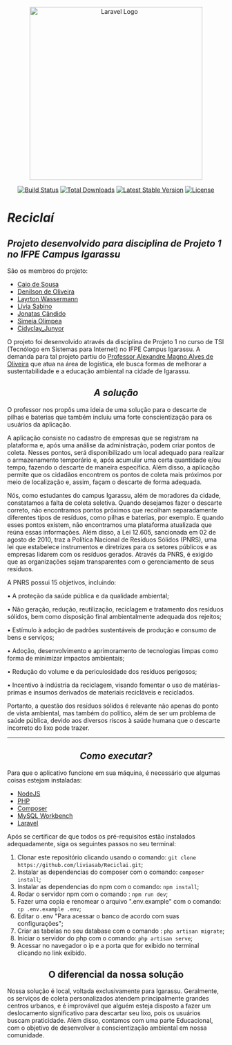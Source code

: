 <p align="center"><a href="https://laravel.com" target="_blank"><img src="https://raw.githubusercontent.com/laravel/art/master/logo-lockup/5%20SVG/2%20CMYK/1%20Full%20Color/laravel-logolockup-cmyk-red.svg" width="400" alt="Laravel Logo"></a></p>

<p align="center">
<a href="https://github.com/laravel/framework/actions"><img src="https://github.com/laravel/framework/workflows/tests/badge.svg" alt="Build Status"></a>
<a href="https://packagist.org/packages/laravel/framework"><img src="https://img.shields.io/packagist/dt/laravel/framework" alt="Total Downloads"></a>
<a href="https://packagist.org/packages/laravel/framework"><img src="https://img.shields.io/packagist/v/laravel/framework" alt="Latest Stable Version"></a>
<a href="https://packagist.org/packages/laravel/framework"><img src="https://img.shields.io/packagist/l/laravel/framework" alt="License"></a>
</p>

# ***Reciclaí***

## ***Projeto desenvolvido para disciplina de Projeto 1 no IFPE Campus Igarassu***
São os membros do projeto:
- [Caio de Sousa](https://www.github.com/CaioSousa32)
- [Denilson de Oliveira](https://www.github.com/Denils0n)
- [Layrton Wassermann](http://www.github.com/Layrton07)
- [Lívia Sabino](https://github.com/liviasab)
- [Jonatas Cândido](https://github.com/jonatas2021)
- [Simeia Olimpea](https://github.com/SiOlimpia)
- [Cidyclay_Junyor](https://github.com/Cidyclay)
  
O projeto foi desenvolvido através da disciplina de Projeto 1 no curso de TSI (Tecnólogo em Sistemas para Internet) no IFPE Campus Igarassu. A demanda para tal projeto partiu do [Professor Alexandre Magno Alves de Oliveira](mailto:alexandre.oliveira@igarassu.ifpe.edu.br) que atua na área de logística, ele busca formas de melhorar a sustentabilidade e a educação ambiental na cidade de Igarassu.
</div>
<center>

## ***A solução***

</center>


O professor nos propôs uma ideia de uma solução para o descarte de pilhas e baterias que também incluiu uma forte conscientização para os usuários da aplicação.

A aplicação consiste no cadastro de empresas que se registram na plataforma e, após uma análise da administração, podem criar pontos de coleta. Nesses pontos, será disponibilizado um local adequado para realizar o armazenamento temporário e, após acumular uma certa quantidade e/ou tempo, fazendo o descarte de maneira específica. Além disso, a aplicação permite que os cidadãos encontrem os pontos de coleta mais próximos por meio de localização e, assim, façam o descarte de forma adequada.

Nós, como estudantes do campus Igarassu, além de moradores da cidade, constatamos a falta de coleta seletiva. Quando desejamos fazer o descarte correto, não encontramos pontos próximos que recolham separadamente diferentes tipos de resíduos, como pilhas e baterias, por exemplo. E quando esses pontos existem, não encontramos uma plataforma atualizada que reúna essas informações. Além disso, a Lei 12.605, sancionada em 02 de agosto de 2010, traz a Política Nacional de Resíduos Sólidos (PNRS), uma lei que estabelece instrumentos e diretrizes para os setores públicos e as empresas lidarem com os resíduos gerados. Através da PNRS, é exigido que as organizações sejam transparentes com o gerenciamento de seus resíduos.

A PNRS possui 15 objetivos, incluindo:

• A proteção da saúde pública e da qualidade ambiental;

• Não geração, redução, reutilização, reciclagem e tratamento dos resíduos sólidos, bem como disposição final ambientalmente adequada dos rejeitos;

• Estímulo à adoção de padrões sustentáveis de produção e consumo de bens e serviços;

• Adoção, desenvolvimento e aprimoramento de tecnologias limpas como forma de minimizar impactos ambientais;

• Redução do volume e da periculosidade dos resíduos perigosos;

• Incentivo à indústria da reciclagem, visando fomentar o uso de matérias-primas e insumos derivados de materiais recicláveis e reciclados.

Portanto, a questão dos resíduos sólidos é relevante não apenas do ponto de vista ambiental, mas também do político, além de ser um problema de saúde pública, devido aos diversos riscos à saúde humana que o descarte incorreto do lixo pode trazer.

----------

<center>

## ***Como executar?***

</center>

Para que o aplicativo funcione em sua máquina, é necessário que algumas coisas estejam instaladas:

</center>

- [NodeJS](https://nodejs.org/pt-br)
- [PHP](https://www.php.net/)
- [Composer](https://getcomposer.org/)
- [MySQL Workbench](https://dev.mysql.com/downloads/workbench/)
- [Laravel](https://www.laravel.com)

Após se certificar de que todos os pré-requisitos estão instalados adequadamente, siga os seguintes passos no seu terminal:

1. Clonar este repositório clicando usando o comando: `git clone https://github.com/liviasab/Reciclai.git`;
2. Instalar as dependencias do composer com o comando: `composer install`;
3. Instalar as dependencias do npm com o comando: `npm install`;
4. Rodar o servidor npm com o comando : `npm run dev`;
5. Fazer uma copia e renomear o arquivo ".env.example" com o comando: `cp .env.example .env`;
6. Editar o .env "Para acessar o banco de acordo com suas configurações";
7. Criar as tabelas no seu database com o comando : `php artisan migrate`;
8. Iniciar o servidor do php com o comando: `php artisan serve`;
9. Acessar no navegador o ip e a porta que for exibido no terminal clicando no link exibido.

<center>

## O diferencial da nossa solução 

</center>

Nossa solução é local, voltada exclusivamente para Igarassu. Geralmente, os serviços de coleta personalizados atendem principalmente grandes centros urbanos, 
e é improvável que alguém esteja disposto a fazer um deslocamento significativo para descartar seu lixo, pois os usuários buscam praticidade. Além disso, 
contamos com uma parte Educacional, com o objetivo de desenvolver a conscientização ambiental em nossa comunidade.
